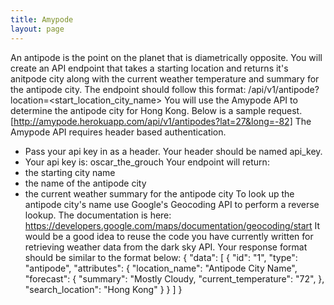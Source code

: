 ```yaml
---
title: Amypode
layout: page
---
```


An antipode is the point on the planet that is diametrically opposite. You will create an API endpoint that takes a starting location and returns it's anitpode city along with the current weather temperature and summary for the antipode city.
The endpoint should follow this format: /api/v1/antipode?location=<start_location_city_name>
You will use the Amypode API to determine the antipode city for Hong Kong.
Below is a sample request.
[http://amypode.herokuapp.com/api/v1/antipodes?lat=27&long=-82]
The Amypode API requires header based authentication.
- Pass your api key in as a header. Your header should be named api_key.
- Your api key is: oscar_the_grouch
Your endpoint will return:
- the starting city name
- the name of the antipode city
- the current weather summary for the antipode city
To look up the antipode city's name use Google's Geocoding API to perform a reverse lookup. The documentation is here: https://developers.google.com/maps/documentation/geocoding/start
It would be a good idea to reuse the code you have currently written for retrieving weather data from the dark sky API.
Your response format should be similar to the format below:
{
    "data": [
        {
            "id": "1",
            "type": "antipode",
            "attributes": {
                "location_name": "Antipode City Name",
                "forecast": {
                    "summary": "Mostly Cloudy,
                    "current_temperature": "72",
                                },
            "search_location": "Hong Kong"
            }
        }
    ]
}
